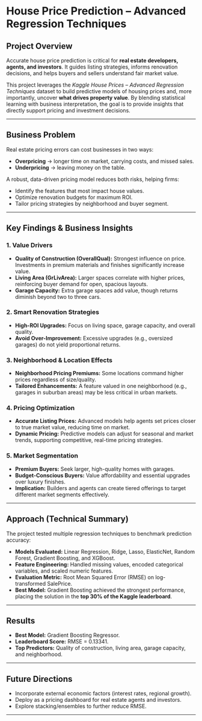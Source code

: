 # House Price Prediction – Advanced Regression Techniques

## Project Overview
Accurate house price prediction is critical for **real estate developers, agents, and investors**. It guides listing strategies, informs renovation decisions, and helps buyers and sellers understand fair market value.  

This project leverages the *Kaggle House Prices – Advanced Regression Techniques* dataset to build predictive models of housing prices and, more importantly, uncover **what drives property value**. By blending statistical learning with business interpretation, the goal is to provide insights that directly support pricing and investment decisions.

---

## Business Problem
Real estate pricing errors can cost businesses in two ways:  
- **Overpricing** → longer time on market, carrying costs, and missed sales.  
- **Underpricing** → leaving money on the table.  

A robust, data-driven pricing model reduces both risks, helping firms:  
- Identify the features that most impact house values.  
- Optimize renovation budgets for maximum ROI.  
- Tailor pricing strategies by neighborhood and buyer segment.  

---

## Key Findings & Business Insights

### 1. Value Drivers
- **Quality of Construction (OverallQual):** Strongest influence on price. Investments in premium materials and finishes significantly increase value.  
- **Living Area (GrLivArea):** Larger spaces correlate with higher prices, reinforcing buyer demand for open, spacious layouts.  
- **Garage Capacity:** Extra garage spaces add value, though returns diminish beyond two to three cars.  

### 2. Smart Renovation Strategies
- **High-ROI Upgrades:** Focus on living space, garage capacity, and overall quality.  
- **Avoid Over-Improvement:** Excessive upgrades (e.g., oversized garages) do not yield proportional returns.  

### 3. Neighborhood & Location Effects
- **Neighborhood Pricing Premiums:** Some locations command higher prices regardless of size/quality.  
- **Tailored Enhancements:** A feature valued in one neighborhood (e.g., garages in suburban areas) may be less critical in urban markets.  

### 4. Pricing Optimization
- **Accurate Listing Prices:** Advanced models help agents set prices closer to true market value, reducing time on market.  
- **Dynamic Pricing:** Predictive models can adjust for seasonal and market trends, supporting competitive, real-time pricing strategies.  

### 5. Market Segmentation
- **Premium Buyers:** Seek larger, high-quality homes with garages.  
- **Budget-Conscious Buyers:** Value affordability and essential upgrades over luxury finishes.  
- **Implication:** Builders and agents can create tiered offerings to target different market segments effectively.  

---

## Approach (Technical Summary)
The project tested multiple regression techniques to benchmark prediction accuracy:  

- **Models Evaluated:** Linear Regression, Ridge, Lasso, ElasticNet, Random Forest, Gradient Boosting, and XGBoost.  
- **Feature Engineering:** Handled missing values, encoded categorical variables, and scaled numeric features.  
- **Evaluation Metric:** Root Mean Squared Error (RMSE) on log-transformed SalePrice.  
- **Best Model:** Gradient Boosting achieved the strongest performance, placing the solution in the **top 30% of the Kaggle leaderboard**.  

---

## Results
- **Best Model:** Gradient Boosting Regressor.  
- **Leaderboard Score:** RMSE = 0.13341.  
- **Top Predictors:** Quality of construction, living area, garage capacity, and neighborhood.  

---

## Future Directions
- Incorporate external economic factors (interest rates, regional growth).  
- Deploy as a pricing dashboard for real estate agents and investors.  
- Explore stacking/ensembles to further reduce RMSE.  

---
